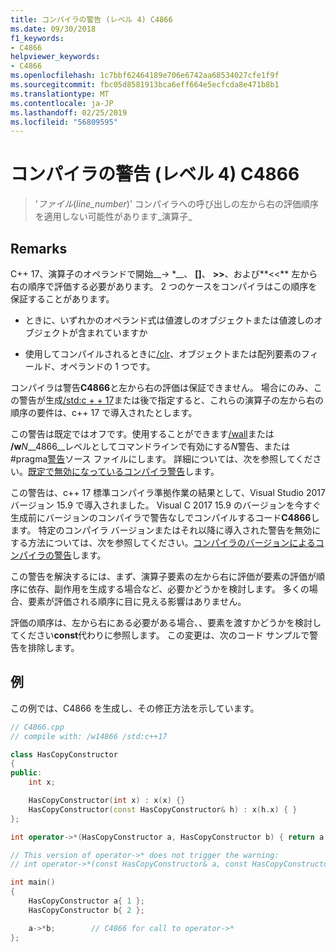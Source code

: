 ```yaml
---
title: コンパイラの警告 (レベル 4) C4866
ms.date: 09/30/2018
f1_keywords:
- C4866
helpviewer_keywords:
- C4866
ms.openlocfilehash: 1c7bbf62464189e706e6742aa68534027cfe1f9f
ms.sourcegitcommit: fbc05d8581913bca6eff664e5ecfcda8e471b8b1
ms.translationtype: MT
ms.contentlocale: ja-JP
ms.lasthandoff: 02/25/2019
ms.locfileid: "56809595"
---
```

# <a name="compiler-warning-level-4-c4866"></a>コンパイラの警告 (レベル 4) C4866

> '_ファイル_(*line_number*)' コンパイラへの呼び出しの左から右の評価順序を適用しない可能性があります_演算子_

## <a name="remarks"></a>Remarks

C++ 17、演算子のオペランドで開始__-> \*__、  **\[]**、 **>>**、および**\<\<** 左から右の順序で評価する必要があります。 2 つのケースをコンパイラはこの順序を保証することがあります。

- ときに、いずれかのオペランド式は値渡しのオブジェクトまたは値渡しのオブジェクトが含まれていますか

- 使用してコンパイルされるときに[/clr](../../build/reference/clr-common-language-runtime-compilation.md)、オブジェクトまたは配列要素のフィールド、オペランドの 1 つです。

コンパイラは警告**C4866**と左から右の評価は保証できません。 場合にのみ、この警告が生成[/std:c + + 17](../../build/reference/std-specify-language-standard-version.md)または後で指定すると、これらの演算子の左から右の順序の要件は、c++ 17 で導入されたとします。

この警告は既定ではオフです。使用することができます[/wall](../../build/reference/compiler-option-warning-level.md)または __/w__*N*__4866__レベルとしてコマンドラインで有効にする*N*警告、または#pragma[警告](../../preprocessor/warning.md)ソース ファイルにします。 詳細については、次を参照してください。[既定で無効になっているコンパイラ警告](../../preprocessor/compiler-warnings-that-are-off-by-default.md)します。

この警告は、c++ 17 標準コンパイラ準拠作業の結果として、Visual Studio 2017 バージョン 15.9 で導入されました。 Visual C 2017 15.9 のバージョンを今すぐ生成前にバージョンのコンパイラで警告なしでコンパイルするコード**C4866**します。 特定のコンパイラ バージョンまたはそれ以降に導入された警告を無効にする方法については、次を参照してください。[コンパイラのバージョンによるコンパイラの警告](compiler-warnings-by-compiler-version.md)します。

この警告を解決するには、まず、演算子要素の左から右に評価が要素の評価が順序に依存、副作用を生成する場合など、必要かどうかを検討します。 多くの場合、要素が評価される順序に目に見える影響はありません。

評価の順序は、左から右にある必要がある場合、、要素を渡すかどうかを検討してください**const**代わりに参照します。 この変更は、次のコード サンプルで警告を排除します。

## <a name="example"></a>例

この例では、C4866 を生成し、その修正方法を示しています。

```cpp
// C4866.cpp
// compile with: /w14866 /std:c++17

class HasCopyConstructor
{
public:
    int x;

    HasCopyConstructor(int x) : x(x) {}
    HasCopyConstructor(const HasCopyConstructor& h) : x(h.x) { }
};

int operator->*(HasCopyConstructor a, HasCopyConstructor b) { return a.x + b.x; }

// This version of operator->* does not trigger the warning:
// int operator->*(const HasCopyConstructor& a, const HasCopyConstructor& b) { return a.x + b.x; }

int main()
{
    HasCopyConstructor a{ 1 };
    HasCopyConstructor b{ 2 };

    a->*b;        // C4866 for call to operator->*
};
```
